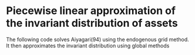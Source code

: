 # Piecewise linear approximation of the invariant distribution of assets 
The following code solves Aiyagari(94) using the endogenous grid method.
It then approximates the invariant distribution using global methods

